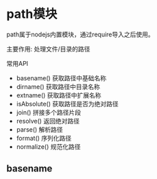 <!--
 * @Descripttion: 
 * @Author: voanit
 * @Date: 2022-05-16 15:40:16
 * @LastEditors: voanit
 * @LastEditTime: 2022-05-16 16:10:34
-->
# path模块

path属于nodejs内置模块，通过require导入之后使用。

主要作用: 处理文件/目录的路径

常用API
- basename() 获取路径中基础名称
- dirname() 获取路径中目录名称
- extname() 获取路径中扩展名称
- isAbsolute() 获取路径是否为绝对路径
- join() 拼接多个路径片段
- resolve() 返回绝对路径
- parse() 解析路径
- format() 序列化路径
- normalize() 规范化路径

## basename